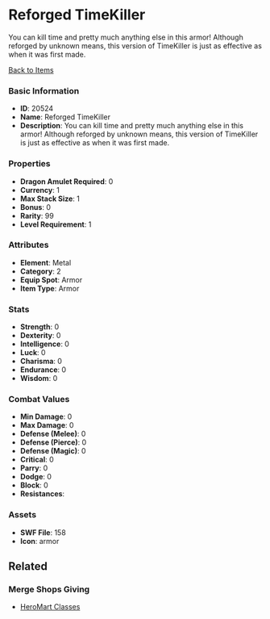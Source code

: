 # Reforged TimeKiller

You can kill time and pretty much anything else in this armor! Although reforged by unknown means, this version of TimeKiller is just as effective as when it was first made.

[Back to Items](../items.md)

### Basic Information

- **ID**: 20524
- **Name**: Reforged TimeKiller
- **Description**: You can kill time and pretty much anything else in this armor! Although reforged by unknown means, this version of TimeKiller is just as effective as when it was first made.

### Properties

- **Dragon Amulet Required**: 0
- **Currency**: 1
- **Max Stack Size**: 1
- **Bonus**: 0
- **Rarity**: 99
- **Level Requirement**: 1

### Attributes

- **Element**: Metal
- **Category**: 2
- **Equip Spot**: Armor
- **Item Type**: Armor

### Stats

- **Strength**: 0
- **Dexterity**: 0
- **Intelligence**: 0
- **Luck**: 0
- **Charisma**: 0
- **Endurance**: 0
- **Wisdom**: 0

### Combat Values

- **Min Damage**: 0
- **Max Damage**: 0
- **Defense (Melee)**: 0
- **Defense (Pierce)**: 0
- **Defense (Magic)**: 0
- **Critical**: 0
- **Parry**: 0
- **Dodge**: 0
- **Block**: 0
- **Resistances**: 

### Assets

- **SWF File**: 158
- **Icon**: armor

## Related

### Merge Shops Giving

- [HeroMart Classes](../merge-shops/252-heromart-classes.md)

